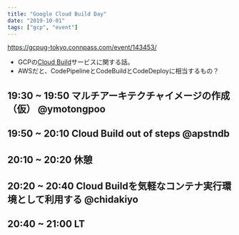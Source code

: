 ```yaml
---
title: "Google Cloud Build Day"
date: "2019-10-01"
tags: ["gcp", "event"]
---
```


https://gcpug-tokyo.connpass.com/event/143453/

* GCPの[Cloud Build](https://cloud.google.com/cloud-build/?hl=ja)サービスに関する話。
* AWSだと、CodePipelineとCodeBuildとCodeDeployに相当するもの？

## 19:30 ~ 19:50 マルチアーキテクチャイメージの作成（仮） @ymotongpoo


## 19:50 ~ 20:10 Cloud Build out of steps @apstndb


## 20:10 ~ 20:20 休憩


## 20:20 ~ 20:40 Cloud Buildを気軽なコンテナ実行環境として利用する @chidakiyo


## 20:40 ~ 21:00 LT


